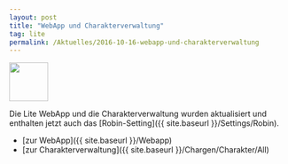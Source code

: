 ```yaml
---
layout: post
title: "WebApp und Charakterverwaltung"
tag: lite
permalink: /Aktuelles/2016-10-16-webapp-und-charakterverwaltung
---
```


<img alt="" class="floatleft" src="{{ site.baseurl }}/assets/pics/webapp.png" /><img alt="" class="floatleft" src="{{ site.baseurl }}/assets/pics/charaktere.png" /><img alt="" height="70" src="{{ site.baseurl }}/assets/pics/robin.png" width="70" />

Die Lite WebApp und die Charakterverwaltung wurden aktualisiert und enthalten jetzt auch das [Robin-Setting]({{ site.baseurl }}/Settings/Robin).

- [zur WebApp]({{ site.baseurl }}/Webapp)
- [zur Charakterverwaltung]({{ site.baseurl }}/Chargen/Charakter/All)



